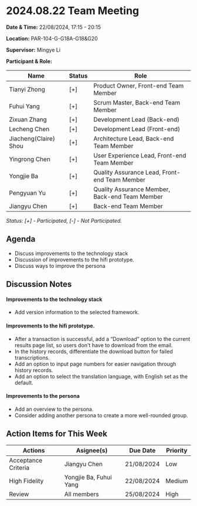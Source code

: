 # 2024.08.22 Team Meeting

**Date & Time:** 22/08/2024, 17:15 - 20:15  

**Location:** PAR-104-G-G18A-G18&G20  

**Supervisor:** Mingye Li  

**Participant & Role:** 

| Name | Status | Role |
|------|---|----------|
| Tianyi Zhong | [+]| Product Owner, Front-end Team Member |
| Fuhui Yang | [+] | Scrum Master, Back-end Team Member  |
| Zixuan Zhang | [+] | Development Lead (Back-end)  |
| Lecheng Chen | [+] | Development Lead (Front-end)   |
| Jiacheng(Claire) Shou | [+] | Architecture Lead, Back-end Team Member |
| Yingrong Chen | [+] | User Experience Lead, Front-end Team Member |
| Yongjie Ba | [+] | Quality Assurance Lead, Front-end Team Member |
| Pengyuan Yu | [+] | Quality Assurance Member, Back-end Team Member |
| Jiangyu Chen | [+] | Back-end Team Member |
  
*Status: [+] - Participated, [-] - Not Participated.*  
## Agenda
- Discuss improvements to the technology stack
- Discussion of improvements to the hifi prototype.
- Discuss ways to improve the persona

## Discussion Notes
#### Improvements to the technology stack
- Add version information to the selected framework.
#### Improvements to the hifi prototype.
- After a transaction is successful, add a “Download” option to the current results page list, so users don't have to download from the email.
- In the history records, differentiate the download button for failed transcriptions.
- Add an option to input page numbers for easier navigation through history records.
- Add an option to select the translation language, with English set as the default.
#### Improvements to the persona
- Add an overview to the persona.
- Consider adding another persona to create a more well-rounded group.

## Action Items for This Week
|Actions|Asignee(s)|Due Date|Priority|
|-|-|-|-|
| Acceptance Criteria       | Jiangyu Chen                             | 21/08/2024 | Low      |
| High Fidelity             | Yongjie Ba, Fuhui Yang                   | 22/08/2024 | Medium   |
| Review                    | All members                              | 25/08/2024 | High     |
